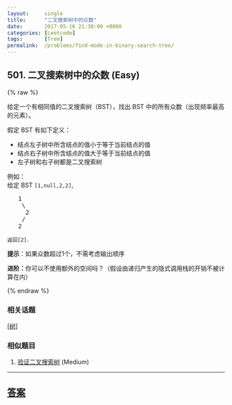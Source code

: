 ```yaml
---
layout:     single
title:      "二叉搜索树中的众数"
date:       2017-05-16 21:30:00 +0800
categories: [Leetcode]
tags:       [Tree]
permalink:  /problems/find-mode-in-binary-search-tree/
---
```


## 501. 二叉搜索树中的众数 (Easy)

{% raw %}

<p>给定一个有相同值的二叉搜索树（BST），找出 BST 中的所有众数（出现频率最高的元素）。</p>

<p>假定 BST 有如下定义：</p>

<ul>
	<li>结点左子树中所含结点的值小于等于当前结点的值</li>
	<li>结点右子树中所含结点的值大于等于当前结点的值</li>
	<li>左子树和右子树都是二叉搜索树</li>
</ul>

<p>例如：<br>
给定 BST <code>[1,null,2,2]</code>,</p>

<pre>   1
    \
     2
    /
   2
</pre>

<p><code>返回[2]</code>.</p>

<p><strong>提示</strong>：如果众数超过1个，不需考虑输出顺序</p>

<p><strong>进阶：</strong>你可以不使用额外的空间吗？（假设由递归产生的隐式调用栈的开销不被计算在内）</p>

{% endraw %}

### 相关话题
  [[树](https://github.com/openset/leetcode/tree/master/tag/tree/README.md)]

### 相似题目
  1. [验证二叉搜索树](/problems/validate-binary-search-tree) (Medium)

---

## [答案](https://github.com/openset/leetcode/tree/master/problems/find-mode-in-binary-search-tree)
